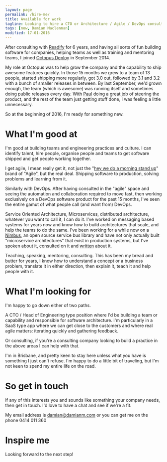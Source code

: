 ```yaml
---
layout: page
permalink: /hire-me/
title: Available for work
tagline: Looking to hire a CTO or Architecture / Agile / DevOps consultant ? We may be a perfect fit.
tags: [now, Damian Maclennan]
modified: 17-01-2016
---
```


After consulting with [Readify](http://readify.net/) for 6 years, and having all sorts of fun building software for companies, helping teams as well as training and mentoring teams, I joined [Octopus Deploy](http://octopus.com/) in September 2014. 

My role at Octopus was to help grow the company and the capability to ship awesome features quickly. In those 15 months we grew to a team of 13 people, started shipping more regularly, got 3.0 out, followed by 3.1 and 3.2 with a bunch of smaller releases in between. By last September, we'd grown enough, the team (which is awesome) was running itself and sometimes doing public releases every day. With [Paul](http://paulstovell.com/) doing a great job of steering the product, and the rest of the team just getting stuff done, I was feeling a little unnecessary.

So at the beginning of 2016, I'm ready for something new.

# What I'm good at #

I'm good at building teams and engineering practices and culture. I can identify talent, hire people, organise people and teams to get software shipped and get people working together.

I get agile, I mean really get it, not just the "[hey we do a morning stand up](http://damianm.com/articles/doing-agile-software-development)" brand of "Agile", but the real deal. Shipping software to production, solving problems and learning from it. 

Similarly with DevOps. After having consulted in the "agile" space and seeing the automation and collaboration required to move fast, then working exclusively on a DevOps software product for the past 15 months, I've seen the entire gamut of what people call (and want from) DevOps. 

Service Oriented Architecture, Microservices, distributed architecture, whatever you want to call it, I can do it. I've worked on messaging based systems for years now and know how to build architectures that scale, and help the teams to do the same. I've been working for a while now on a [Nimbus](http://damianm.com/projects/), an open source service bus library and have not only actually built "microservice architectures" that exist in production systems, but I've spoken about it, consulted on it and [written](http://damianm.com/articles/human-benefits-of-a-microservice-architecture) about it. 

Teaching, speaking, mentoring, consulting.
This has been my bread and butter for years, I know how to understand a concept or a business problem, translate it in either direction, then explain it, teach it and help people with it.

# What I'm looking for #

I'm happy to go down either of two paths.

A CTO / Head of Engineering type position where I'd be building a team or capability and responsible for software architecture. I'm particularly in a SaaS type app where we can get close to the customers and where real agile matters: iterating quickly and gathering feedback.

Or consulting, if you're a consulting company looking to build a practice in the above areas I can help with that.

I'm in Brisbane, and pretty keen to stay here unless what you have is something I just can't refuse. I'm happy to do a little bit of traveling, but I'm not keen to spend my entire life on the road.

# So get in touch #

If any of this interests you and sounds like something your company needs, then get in touch. I'd love to have a chat and see if we're a fit. 

My email address is damian@damianm.com or you can get me on the phone 0414 011 360

# Inspire me #

Looking forward to the next step!
 
